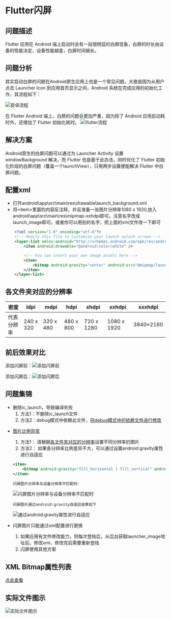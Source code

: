 # Flutter闪屏

## 问题描述
Flutter 应用在 Android 端上启动时会有一段很明显的白屏现象，白屏的时长由设备的性能决定，设备性能越差，白屏时间越长。

## 问题分析
其实启动白屏的问题在Android原生应用上也是一个常见问题，大致是因为从用户点击 Launcher Icon 到应用首页显示之间，Android 系统在完成应用的初始化工作，其流程如下：
<!-- ![安卓流程](./images/android.jpg) -->
![安卓流程](https://raw.githubusercontent.com/zc1789284658/Code-Note/master/flutter/images/android.jpg)


<!-- ![flutter流程](./images/flutter.jpg) -->
在 Flutter Android 端上，白屏的问题会更加严重，因为除了 Android 应用启动耗时外，还增加了 Flutter 初始化耗时。
![flutter流程](https://raw.githubusercontent.com/zc1789284658/Code-Note/master/flutter/images/flutter.jpg)

## 解决方案
Android原生的白屏问题可以通过为 Launcher Activity 设置 windowBackground 解决，而 Flutter 也是基于此办法，同时优化了 Flutter 初始化阶段的白屏问题（覆盖一个launchView），只用两步设置便能解决 Flutter 中白屏问题。

## 配置xml
- 打开android\app\src\main\res\drawable\launch_background.xml
- 将\<item>里面的内容反注释，并且准备一张图片分辨率1080 x 1920,放入android\app\src\main\res\mipmap-xxhdpi即可。注意名字改成launch_image即可。或者你可以用别的名字，把上面的xml文件改一下即可

```xml
    <?xml version="1.0" encoding="utf-8"?>
    <!-- Modify this file to customize your launch splash screen -->
    <layer-list xmlns:android="http://schemas.android.com/apk/res/android">
        <item android:drawable="@android:color/white" />

        <!-- You can insert your own image assets here -->
        <item>
            <bitmap android:gravity="center" android:src="@mipmap/launch_image" />
        </item>
    </layer-list>

```

## 各文件夹对应的分辨率
密度	| ldpi|	mdpi|	hdpi	|xhdpi|	xxhdpi	|xxxhdpi
--|--|--|--|--|--|--
代表分辨率	|240 x 320	|320 x 480	|480 x 800|	720 x 1280|	1080 x 1920|	3840×2160

## 前后效果对比
<!-- 添加闪屏前：![添加闪屏前](./images/no-splash.gif) -->
添加闪屏前：![添加闪屏前](https://raw.githubusercontent.com/zc1789284658/Code-Note/master/flutter/images/no-splash.gif)

<!-- 添加闪屏后：![添加闪屏后](./images/has-splash.gif) -->
添加闪屏后：![添加闪屏后](https://raw.githubusercontent.com/zc1789284658/Code-Note/master/flutter/images/has-splash.gif)
## 问题集锦
- 删除ic_launch，导致编译失败
    1. 方法1：不删除ic_launch文件
    2. 方法2：debug模式中依赖此文件，<!--[将debug模式中的依赖文件进行修改](./images/delete-ic_launcher.png)-->[将debug模式中的依赖文件进行修改](https://raw.githubusercontent.com/zc1789284658/Code-Note/master/flutter/images/delete-ic_launcher.png)

<!-- - [图片比例异常](./images/no-adaptor.png) -->
- [图片比例异常](https://raw.githubusercontent.com/zc1789284658/Code-Note/master/flutter/images/no-adaptor.png)
    1. 方法1： 请根据[各文件夹对应的分辨率](#pixel)设置不同分辨率的图片
    2. 方法2： 如果各分辨率比例差异不大，可以通过设置android:gravity属性进行自适应
    ```xml
    <item>
        <bitmap android:gravity="fill_horizontal | fill_vertical" android:src="@mipmap/launch_image" />
    </item>
    ```
    `闪屏图片分辨率与设备分辨率不匹配时`:

    <!-- ![闪屏图片分辨率与设备分辨率不匹配时](./images/no-adaptor.png) -->
    ![闪屏图片分辨率与设备分辨率不匹配时](https://raw.githubusercontent.com/zc1789284658/Code-Note/master/flutter/images/no-adaptor.png)

    `闪屏图片通过android:gravity自适应结果如下`

    <!-- ![通过android:gravity属性进行自适应](./images/adapted.png) -->
    ![通过android:gravity属性进行自适应](https://raw.githubusercontent.com/zc1789284658/Code-Note/master/flutter/images/adapted.png)

- 闪屏图片只能通过xml配置进行更换
    1. 如果应用有文件修改能力，则每次登陆后，从后台获取launcher_image地址后，修改xml，修改完后需要重新登陆
    2. 闪屏使用其他方案

## XML Bitmap属性列表
[点此查看](./xmlBitmap.md)


## 实际文件图示
<!-- ![实际文件图示](./images/flutter_android_splash.png) -->
![实际文件图示](https://raw.githubusercontent.com/zc1789284658/Code-Note/master/flutter/images/flutter_android_splash.png)